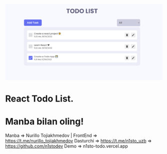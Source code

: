 ![React Todo App](./banner.png)

# React Todo List.
# Manba bilan oling!
Manba => Nurillo Tojiakhmedov | FrontEnd => https://t.me/nurillo_tojiakhmedov
Dasturchi => https://t.me/n1sto_uzb => https://github.com/n1stodev
Demo => n1sto-todo.vercel.app